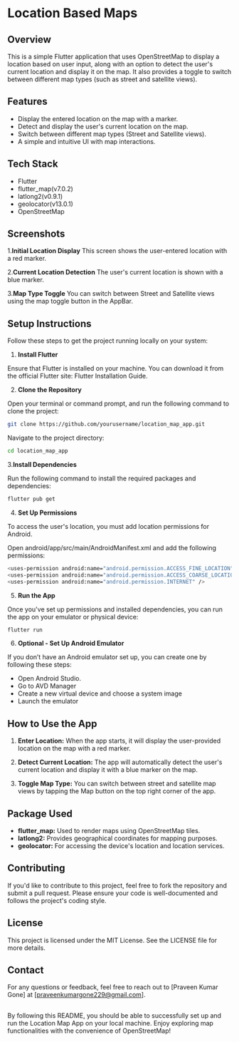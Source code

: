 # Location Based Maps

## Overview

This is a simple Flutter application that uses OpenStreetMap to display a location based on user input, along with an option to detect the user's current location and display it on the map. It also provides a toggle to switch between different map types (such as street and satellite views).


## Features

- Display the entered location on the map with a marker.
- Detect and display the user's current location on the map.
- Switch between different map types (Street and Satellite views).
- A simple and intuitive UI with map interactions.

## Tech Stack

- Flutter
- flutter_map(v7.0.2)
- latlong2(v0.9.1)
- geolocator(v13.0.1)
- OpenStreetMap


## Screenshots

1.**Initial Location Display**
This screen shows the user-entered location with a red marker.

2.**Current Location Detection**
The user's current location is shown with a blue marker.

3.**Map Type Toggle**
You can switch between Street and Satellite views using the map toggle button in the AppBar.



##  Setup Instructions

Follow these steps to get the project running locally on your system:

1. **Install Flutter**

Ensure that Flutter is installed on your machine. You can download it from the official Flutter site: Flutter Installation Guide.

2. **Clone the Repository**
   
Open your terminal or command prompt, and run the following command to clone the project:
```bash
git clone https://github.com/yourusername/location_map_app.git
```
Navigate to the project directory:

```bash
cd location_map_app
```
3.**Install Dependencies**

Run the following command to install the required packages and dependencies:
```bash
flutter pub get
```
4. **Set Up Permissions**

To access the user's location, you must add location permissions for Android.

Open android/app/src/main/AndroidManifest.xml and add the following permissions:
```bash
<uses-permission android:name="android.permission.ACCESS_FINE_LOCATION" />
<uses-permission android:name="android.permission.ACCESS_COARSE_LOCATION" />
<uses-permission android:name="android.permission.INTERNET" />
```
5. **Run the App**
   
Once you've set up permissions and installed dependencies, you can run the app on your emulator or physical device:
```bash
flutter run
```
6. **Optional - Set Up Android Emulator**
   
If you don’t have an Android emulator set up, you can create one by following these steps:

  - Open Android Studio.
  - Go to AVD Manager
  - Create a new virtual device and choose a system image
  - Launch the emulator

## How to Use the App

1. **Enter Location:** When the app starts, it will display the user-provided location on the map with a red marker.

2. **Detect Current Location:** The app will automatically detect the user's current location and display it with a blue marker on the map.
  
3. **Toggle Map Type:** You can switch between street and satellite map views by tapping the Map button on the top right corner of the app.

## Package Used

- **flutter_map:** Used to render maps using OpenStreetMap tiles.
- **latlong2:** Provides geographical coordinates for mapping purposes.
- **geolocator:** For accessing the device's location and location services.

## Contributing
If you'd like to contribute to this project, feel free to fork the repository and submit a pull request. Please ensure your code is well-documented and follows the project's coding style.

## License
This project is licensed under the MIT License. See the LICENSE file for more details.

## Contact
For any questions or feedback, feel free to reach out to [Praveen Kumar Gone] at [praveenkumargone229@gmail.com].

##
By following this README, you should be able to successfully set up and run the Location Map App on your local machine. Enjoy exploring map functionalities with the convenience of OpenStreetMap!


